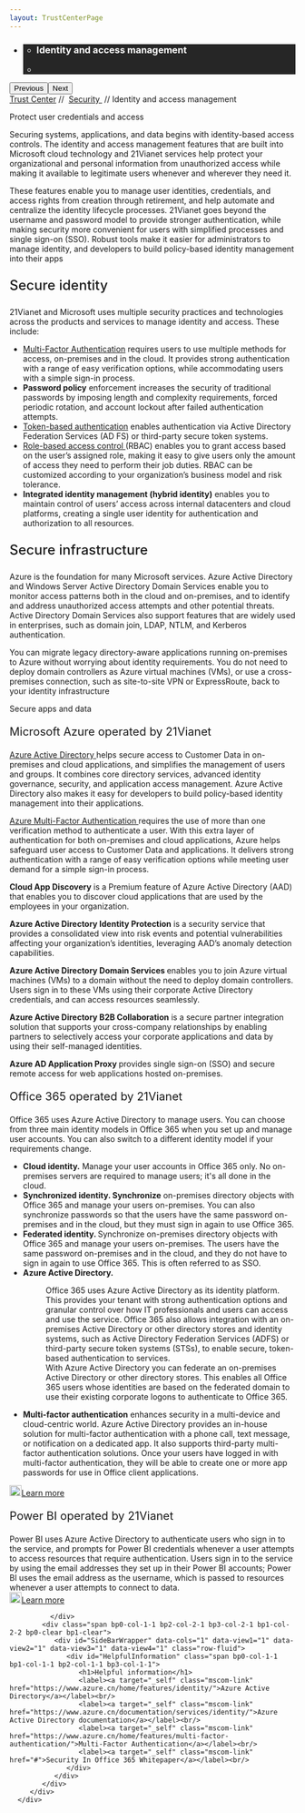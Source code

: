```yaml
---
layout: TrustCenterPage
---
```

<div class="row-fluid">
   <div class="span">
      <div>
         <div id="HeroWrapper" data-cols="1" data-view1="1" data-view2="1" data-view3="1" data-view4="1" class="row-fluid wider hero grid-container">
            <div class="span bp0-col-1-1 bp1-col-1-1 bp2-col-1-1 bp3-col-1-1">
               <div bi:type="slideshow" class="slideshow slideshow-hero hero" xmlns:bi="urn:schemas-microsoft-com:mscom:bi">
                  <ul bi:type="list" class="slides">
                     <li id="slide-1" bi:index="0" selectBi="">
                        <div class="heroitem light-foreground" bi:type="heroitem">
                           <div class="media" bi:parenttitle="t1">
                              <a href="" bi:track="False" bi:titleflag="t1" bi:index="0">
                                 <div data-picture="" data-alt="You are in control of your data" data-disable-swap-below="">
                                    <div data-src="https://c.s-microsoft.com/en-us/CMSImages/MS_TrustCenter_Privacy_Header.jpg?version=dc9c5b9b-c334-7922-892a-15c2cd65053d"></div>
                                    <noscript></noscript>
                                 </div>
                              </a>
                           </div>
                           <div class="text" bi:type="cta">
                              <div class="text-container">
                                 <div class="box" style="background: rgba(0,0,0,.85); color: #FFFFFF;">
                                    <ul bi:type="list" class="headerCaption subpageHeaderCaption">
                                       <li class="box-title">
                                          <h3 class="box-title" bi:type="title" bi:title="t1" style="color: #FFFFFF;">Identity and access management</h3>
                                       </li>
                                       <li class="box-actions box-description"><a target="_self" class="mscom-link" href=""></a></li>
                                    </ul>
                                 </div>
                              </div>
                           </div>
                        </div>
                     </li>
                  </ul>
                  <div class="navigation international" bi:track="false">
                     <div class="grid-container settop" data-title-text="Go To Slide "></div>
                  </div>
                  <div class="prev-next" bi:track="false"><button class="prev"><span class="icon-left" aria-hidden="true"></span><span class="screen-reader-text">Previous</span></button><button class="next"><span class="icon-right" aria-hidden="true"></span><span class="screen-reader-text">Next</span></button></div>
                  <div id="play-pause" class="play-pause" style="display:none">
                     <div class="pause"><button id="pauseButton" class="pause_button"><span class="icon-pause" aria-hidden="true"></span><span class="screen-reader-text">Pause</span></button></div>
                     <div class="play"><button id="playButton" class="play_button"><span class="icon-play" aria-hidden="true"></span><span class="screen-reader-text">Play</span></button></div>
                  </div>
               </div>
            </div>
         </div>
         <div id="BreadcrumbWrapper" data-cols="1" data-view1="1" data-view2="1" data-view3="1" data-view4="1" class="row-fluid grid-container mscom-grid-container breadcrumbs">
            <div class="span bp0-col-1-1 bp1-col-1-1 bp2-col-1-1 bp3-col-1-1"><a target="_self" class="mscom-link" href="../default.html">Trust Center</a> // 
               <a target="_self" class="mscom-link" href="../security/default.html">Security </a> // Identity and access management
            </div>
         </div>
         <div id="ContentWrapper" data-cols="2" data-view1="1" data-view2="2" data-view3="2" data-view4="2" class="row-fluid subpageBody">
            <div class="span bp0-col-1-1 bp2-col-2-1 bp3-col-2-1 bp1-col-2-2">
               <p style="font-size:28px:font-weight:500">Protect user credentials and access</p>
               <p>Securing systems, applications, and data begins with identity-based access controls. The identity and access management features that are built into Microsoft cloud technology and 21Vianet services help protect your organizational and personal information from unauthorized access while making it available to legitimate users whenever and wherever they need it.</p>
               <p>These features enable you to manage user identities, credentials, and access rights from creation through retirement, and help automate and centralize the identity lifecycle processes. 21Vianet goes beyond the username and password model to provide stronger authentication, while making security more convenient for users with simplified processes and single sign-on (SSO). Robust tools make it easier for administrators to manage identity, and developers to build policy-based identity management into their apps </p>
               <p style="font-size:24px;font-weight:500;" id="identity_Secure">Secure identity</p>
               <p>21Vianet and Microsoft uses multiple security practices and technologies across the products and services to manage identity and access. These include: </p>
               <ul style="list-style-type:disc">
                  <li><a href="https://www.azure.cn/home/features/multi-factor-authentication/">Multi-Factor Authentication</a> requires users to use multiple methods for access, on-premises and in the cloud. It provides strong authentication with a range of easy verification options, while accommodating users with a simple sign-in process.</li>
                  <li><strong>Password policy</strong> enforcement increases the security of traditional passwords by imposing length and complexity requirements, forced periodic rotation, and account lockout after failed authentication attempts.</li>
                  <li><a href="https://www.azure.cn/documentation/articles/active-directory-authentication-scenarios/">Token-based authentication</a> enables authentication via Active Directory Federation Services (AD FS) or third-party secure token systems.</li>
                  <li><a href="https://www.azure.cn/documentation/articles/role-based-access-built-in-roles/">Role-based access control </a>(RBAC) enables you to grant access based on the user’s assigned role, making it easy to give users only the amount of access they need to perform their job duties. RBAC can be customized according to your organization’s business model and risk tolerance. </li>
                  <li><strong>Integrated identity management (hybrid identity)</strong> enables you to maintain control of users’ access across internal datacenters and cloud platforms, creating a single user identity for authentication and authorization to all resources.</li>
               </ul>
               <p style="font-size:24px;font-weight:500;" id="infrastructure_Secure">Secure infrastructure</p>
               <p>Azure is the foundation for many Microsoft services. Azure Active Directory and Windows Server Active Directory Domain Services enable you to monitor access patterns both in the cloud and on-premises, and to identify and address unauthorized access attempts and other potential threats. Active Directory Domain Services also support features that are widely used in enterprises, such as domain join, LDAP, NTLM, and Kerberos authentication.</p>
               <p>You can migrate legacy directory-aware applications running on-premises to Azure without worrying about identity requirements. You do not need to deploy domain controllers as Azure virtual machines (VMs), or use a cross-premises connection, such as site-to-site VPN or ExpressRoute, back to your identity infrastructure</p>
               <Secure apps and data id="apps_and_data_Secure">Secure apps and data</p>
               <p style="font-size:20px" id="Azure_Secure">Microsoft Azure operated by 21Vianet</p>
               <p><a href="https://www.azure.cn/home/features/identity/">Azure Active Directory </a>helps secure access to Customer Data in on-premises and cloud applications, and simplifies the management of users and groups. It combines core directory services, advanced identity governance, security, and application access management. Azure Active Directory also makes it easy for developers to build policy-based identity management into their applications.</p>
               <p><a href="https://www.azure.cn/home/features/multi-factor-authentication/">Azure Multi-Factor Authentication </a>requires the use of more than one verification method to authenticate a user. With this extra layer of authentication for both on-premises and cloud applications, Azure helps safeguard user access to Customer Data and applications. It delivers strong authentication with a range of easy verification options while meeting user demand for a simple sign-in process. </p>
               <p><strong>Cloud App Discovery</strong> is a Premium feature of Azure Active Directory (AAD) that enables you to discover cloud applications that are used by the employees in your organization.</p>
               <p><strong>Azure Active Directory Identity Protection</strong> is a security service that provides a consolidated view into risk events and potential vulnerabilities affecting your organization’s identities, leveraging AAD’s anomaly detection capabilities.</p>
               <p><strong>Azure Active Directory Domain Services </strong>enables you to join Azure virtual machines (VMs) to a domain without the need to deploy domain controllers. Users sign in to these VMs using their corporate Active Directory credentials, and can access resources seamlessly.</p>
               <p><strong>Azure Active Directory B2B Collaboration</strong> is a secure partner integration solution that supports your cross-company relationships by enabling partners to selectively access your corporate applications and data by using their self-managed identities.</p>
               <p><strong>Azure AD Application Proxy </strong>provides single sign-on (SSO) and secure remote access for web applications hosted on-premises.</p>
               <p style="font-size:20px" id="Office_365_Secure">Office 365 operated by 21Vianet</p>
               <p>Office 365 uses Azure Active Directory to manage users. You can choose from three main identity models in Office 365 when you set up and manage user accounts. You can also switch to a different identity model if your requirements change.</p>
               <ul style="list-style-type:disc">
                  <li><strong>Cloud identity.</strong> Manage your user accounts in Office 365 only. No on-premises servers are required to manage users; it's all done in the cloud.</li>
                  <li><strong>Synchronized identity. Synchronize</strong> on-premises directory objects with Office 365 and manage your users on-premises. You can also synchronize passwords so that the users have the same password on-premises and in the cloud, but they must sign in again to use Office 365.</li>
                  <li><strong>Federated identity. </strong>Synchronize on-premises directory objects with Office 365 and manage your users on-premises. The users have the same password on-premises and in the cloud, and they do not have to sign in again to use Office 365. This is often referred to as SSO.</li>
                  <li><strong>Azure Active Directory.</strong>
                  <dl style="list-style-type:disc">
                     <dd>Office 365 uses Azure Active Directory as its identity platform. This provides your tenant with strong authentication options and granular control over how IT professionals and users can access and use the service. Office 365 also allows integration with an on-premises Active Directory or other directory stores and identity systems, such as Active Directory Federation Services (ADFS) or third-party secure token systems (STSs), to enable secure, token-based authentication to services. </dd>
                     <dd>With Azure Active Directory you can federate an on-premises Active Directory or other directory stores. This enables all Office 365 users whose identities are based on the federated domain to use their existing corporate logons to authenticate to Office 365. </dd>
                  </dl>
                  </li>
                  <li><strong>Multi-factor authentication</strong> enhances security in a multi-device and cloud-centric world. Azure Active Directory provides an in-house solution for multi-factor authentication with a phone call, text message, or notification on a dedicated app. It also supports third-party multi-factor authentication solutions. Once your users have logged in with multi-factor authentication, they will be able to create one or more app passwords for use in Office client applications.</li>
               </ul>
               <p><a target="_self" class="mscom-link withArrow" href="../security/office365security.html"><img src="https://c.s-microsoft.com/en-us/CMSImages/Arrow-nobg.png?version=4af37876-de78-d419-6f89-7890a74d4158" width="21" height="19">Learn more</a></p>
               <p style="font-size:20px" id="Power_BI_Secure">Power BI operated by 21Vianet</p>
               <p>Power BI uses Azure Active Directory to authenticate users who sign in to the service, and prompts for Power BI credentials whenever a user attempts to access resources that require authentication. Users sign in to the service by using the email addresses they set up in their Power BI accounts; Power BI uses the email address as the username, which is passed to resources whenever a user attempts to connect to data.
               <br/><a target="_self" class="mscom-link withArrow" href="../security/powerbi-security.html"><img src="https://c.s-microsoft.com/en-us/CMSImages/Arrow-nobg.png?version=4af37876-de78-d419-6f89-7890a74d4158" width="21" height="19">Learn more</a></p>

              </div> 
            <div class="span bp0-col-1-1 bp2-col-2-1 bp3-col-2-1 bp1-col-2-2 bp0-clear bp1-clear">
               <div id="SideBarWrapper" data-cols="1" data-view1="1" data-view2="1" data-view3="1" data-view4="1" class="row-fluid">
                  <div id="HelpfulInformation" class="span bp0-col-1-1 bp1-col-1-1 bp2-col-1-1 bp3-col-1-1">
                     <h1>Helpful information</h1>
                     <label><a target="_self" class="mscom-link" href="https://www.azure.cn/home/features/identity/">Azure Active Directory</a></label><br/>
                     <label><a target="_self" class="mscom-link" href="https://www.azure.cn/documentation/services/identity/">Azure Active Directory documentation</a></label><br/>
                     <label><a target="_self" class="mscom-link" href="https://www.azure.cn/home/features/multi-factor-authentication/">Multi-Factor Authentication</a></label><br/>
                     <label><a target="_self" class="mscom-link" href="#">Security In Office 365 Whitepaper</a></label><br/>
                  </div>
               </div>
            </div>
         </div>
      </div>
   </div>
</div>
<div class="row-fluid" data-view4="1" data-view3="1" data-view2="1" data-view1="1" data-cols="1">
   <div class="span bp0-col-1-1 bp1-col-1-1 bp2-col-1-1 bp3-col-1-1"></div>
</div>
